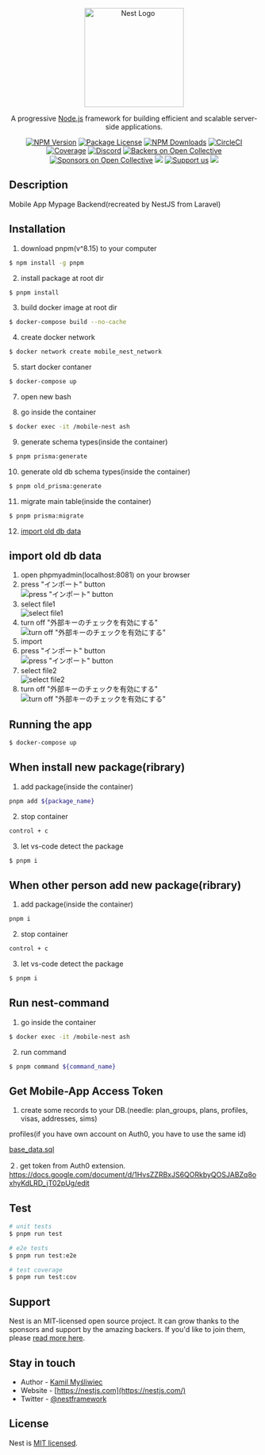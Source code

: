 <p align="center">
  <a href="http://nestjs.com/" target="blank"><img src="https://nestjs.com/img/logo-small.svg" width="200" alt="Nest Logo" /></a>
</p>

[circleci-image]: https://img.shields.io/circleci/build/github/nestjs/nest/master?token=abc123def456
[circleci-url]: https://circleci.com/gh/nestjs/nest

  <p align="center">A progressive <a href="http://nodejs.org" target="_blank">Node.js</a> framework for building efficient and scalable server-side applications.</p>
    <p align="center">
<a href="https://www.npmjs.com/~nestjscore" target="_blank"><img src="https://img.shields.io/npm/v/@nestjs/core.svg" alt="NPM Version" /></a>
<a href="https://www.npmjs.com/~nestjscore" target="_blank"><img src="https://img.shields.io/npm/l/@nestjs/core.svg" alt="Package License" /></a>
<a href="https://www.npmjs.com/~nestjscore" target="_blank"><img src="https://img.shields.io/npm/dm/@nestjs/common.svg" alt="NPM Downloads" /></a>
<a href="https://circleci.com/gh/nestjs/nest" target="_blank"><img src="https://img.shields.io/circleci/build/github/nestjs/nest/master" alt="CircleCI" /></a>
<a href="https://coveralls.io/github/nestjs/nest?branch=master" target="_blank"><img src="https://coveralls.io/repos/github/nestjs/nest/badge.svg?branch=master#9" alt="Coverage" /></a>
<a href="https://discord.gg/G7Qnnhy" target="_blank"><img src="https://img.shields.io/badge/discord-online-brightgreen.svg" alt="Discord"/></a>
<a href="https://opencollective.com/nest#backer" target="_blank"><img src="https://opencollective.com/nest/backers/badge.svg" alt="Backers on Open Collective" /></a>
<a href="https://opencollective.com/nest#sponsor" target="_blank"><img src="https://opencollective.com/nest/sponsors/badge.svg" alt="Sponsors on Open Collective" /></a>
  <a href="https://paypal.me/kamilmysliwiec" target="_blank"><img src="https://img.shields.io/badge/Donate-PayPal-ff3f59.svg"/></a>
    <a href="https://opencollective.com/nest#sponsor"  target="_blank"><img src="https://img.shields.io/badge/Support%20us-Open%20Collective-41B883.svg" alt="Support us"></a>
  <a href="https://twitter.com/nestframework" target="_blank"><img src="https://img.shields.io/twitter/follow/nestframework.svg?style=social&label=Follow"></a>
</p>
  <!--[![Backers on Open Collective](https://opencollective.com/nest/backers/badge.svg)](https://opencollective.com/nest#backer)
  [![Sponsors on Open Collective](https://opencollective.com/nest/sponsors/badge.svg)](https://opencollective.com/nest#sponsor)-->

## Description

Mobile App Mypage Backend(recreated by NestJS from Laravel)

## Installation

1. download pnpm(v^8.15) to your computer

```bash
$ npm install -g pnpm
```

2. install package at root dir

```bash
$ pnpm install
```

3. build docker image at root dir

```bash
$ docker-compose build --no-cache
```

4. create docker network

```bash
$ docker network create mobile_nest_network
```

5. start docker contaner

```bash
$ docker-compose up
```

7. open new bash

8. go inside the container

```bash
$ docker exec -it /mobile-nest ash
```

9. generate schema types(inside the container)

```bash
$ pnpm prisma:generate
```

10. generate old db schema types(inside the container)

```bash
$ pnpm old_prisma:generate
```

11. migrate main table(inside the container)

```bash
$ pnpm prisma:migrate
```

12. [import old db data](#old_db)

<a id="old_db"></a>

## import old db data

1. open phpmyadmin(localhost:8081) on your browser
2. press "インポート" button　<br> ![press "インポート" button](https://github.com/global-trust-networks/mobile-nest/assets/57791847/c9dcd74a-42fd-4b17-9954-30cdb812b3f1)
3. select file1　<br> ![select file1](https://github.com/global-trust-networks/mobile-nest/assets/57791847/10c56e37-ce81-4c57-9959-b597cf1fc260)
4. turn off "外部キーのチェックを有効にする" <br> ![turn off "外部キーのチェックを有効にする"](https://github.com/global-trust-networks/mobile-nest/assets/57791847/e213122f-3e95-4c2c-bcef-f47bfff947c9)
5. import
6. press "インポート" button　<br> ![press "インポート" button](https://github.com/global-trust-networks/mobile-nest/assets/57791847/c9dcd74a-42fd-4b17-9954-30cdb812b3f1)
7. select file2　<br> ![select file2](https://github.com/global-trust-networks/mobile-nest/assets/57791847/10c56e37-ce81-4c57-9959-b597cf1fc260)
8. turn off "外部キーのチェックを有効にする" ![turn off "外部キーのチェックを有効にする"](https://github.com/global-trust-networks/mobile-nest/assets/57791847/e213122f-3e95-4c2c-bcef-f47bfff947c9)

## Running the app

```bash
$ docker-compose up
```

## When install new package(ribrary)

1. add package(inside the container)

```bash
pnpm add ${package_name}
```

2. stop container

```bash
control + c
```

3. let vs-code detect the package

```bash
$ pnpm i
```

## When other person add new package(ribrary)

1. add package(inside the container)

```bash
pnpm i
```

2. stop container

```bash
control + c
```

3. let vs-code detect the package

```bash
$ pnpm i
```

## Run nest-command

1. go inside the container

```bash
$ docker exec -it /mobile-nest ash
```

2. run command

```bash
$ pnpm command ${command_name}
```

## Get Mobile-App Access Token

1. create some records to your DB.(needle: plan_groups, plans, profiles, visas, addresses, sims)

profiles(if you have own account on Auth0, you have to use the same id)<br>

[base_data.sql](https://drive.google.com/drive/folders/1kezx0N6a_cvfieLhdkmAHbLot3NCurCR?usp=sharing)

２. get token from Auth0 extension.<br>
https://docs.google.com/document/d/1HvsZZRBxJS6QORkbyQOSJABZq8oxhyKdLRD_jT02pUg/edit

## Test

```bash
# unit tests
$ pnpm run test

# e2e tests
$ pnpm run test:e2e

# test coverage
$ pnpm run test:cov
```

## Support

Nest is an MIT-licensed open source project. It can grow thanks to the sponsors and support by the amazing backers. If you'd like to join them, please [read more here](https://docs.nestjs.com/support).

## Stay in touch

- Author - [Kamil Myśliwiec](https://kamilmysliwiec.com)
- Website - [https://nestjs.com](https://nestjs.com/)
- Twitter - [@nestframework](https://twitter.com/nestframework)

## License

Nest is [MIT licensed](LICENSE).
